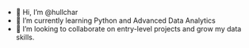 - 👋 Hi, I’m @hullchar
- 👀 I’m currently learning Python and Advanced Data Analytics
- 💞️ I’m looking to collaborate on entry-level projects and grow my data skills. 

<!---
hullchar/hullchar is a ✨ special ✨ repository because its `README.md` (this file) appears on your GitHub profile.
You can click the Preview link to take a look at your changes.
--->
